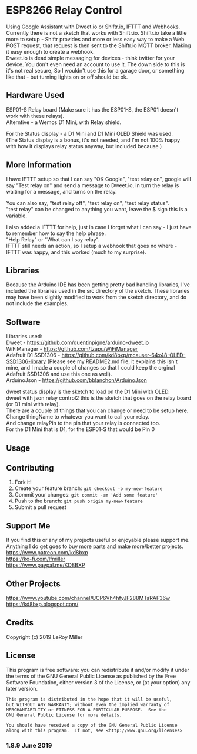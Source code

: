 # ESP8266 Relay Control

Using Google Assistant with Dweet.io or Shiftr.io, IFTTT and Webhooks.
Currently there is not a sketch that works with Shiftr.io. 
Shiftr.io take a little more to setup - Shiftr provides and more or less easy way to make a Web POST request, that request is then sent to the Shiftr.io MQTT broker. Making it easy enough to create a webhook.  
Dweet.io is dead simple messaging for devices - think twitter for your device. You don't even need an account to use it.  The down side to this is it's not real secure, So I wouldn't use this for a garage door, or something like that - but turning lights on or off should be ok.  

## Hardware Used

ESP01-S Relay board (Make sure it has the ESP01-S, the ESP01 doesn't work with these relays).  
Alterntive - a Wemos D1 Mini, with Relay shield.  

For the Status display - a D1 Mini and D1 Mini OLED Shield was used.  
(The Status display is a bonus, it's not needed, and I'm not 100% happy with how it displays relay status anyway, but included because.)  


## More Information

I have IFTTT setup so that I can say "OK Google", "test relay on", google will say "Test relay on" and send a message to Dweet.io, in turn the relay is waiting for a message, and turns on the relay.  

You can also say, "test relay off", "test relay on", "test relay status".  
"test relay" can be changed to anything you want, leave the $ sign this is a variable.  


I also added a IFTTT for help, just in case I forget what I can say - I just have to remember how to say the help phrase.  
"Help Relay" or "What can I say relay".   
IFTTT still needs an action, so I setup a webhook that goes no where - IFTTT was happy, and this worked (much to my surprise).  

## Libraries

Because the Arduino IDE has been getting pretty bad handling libraries, I've included the libraries used in the src directory of the sketch. These libraries may have been slightly modified to work from the sketch directory, and do not include the examples.  


## Software

Libraries used:  
Dweet - https://github.com/quentinpigne/arduino-dweet.io  
WiFiManager - https://github.com/tzapu/WiFiManager  
Adafruit D1 SSD1306 - https://github.com/kd8bxp/mcauser-64x48-OLED-SSD1306-library  (Please see my README2.md file, it explains this isn't mine, and I made a couple of changes so that I could keep the orginal Adafruit SSD1306 and use this one as well).  
ArduinoJson - https://github.com/bblanchon/ArduinoJson  

dweet status display is the sketch to load on the D1 Mini with OLED.  
dweet with json relay control2 this is the sketch that goes on the relay board (or D1 mini with relay).  
There are a couple of things that you can change or need to be setup here. Change thingName to whatever you want to call your relay.  
And change relayPin to the pin that your relay is connected too.  
For the D1 Mini that is D1, for the ESP01-S that would be Pin 0  


## Usage

## Contributing

1. Fork it!
2. Create your feature branch: `git checkout -b my-new-feature`
3. Commit your changes: `git commit -am 'Add some feature'`
4. Push to the branch: `git push origin my-new-feature`
5. Submit a pull request

## Support Me

If you find this or any of my projects useful or enjoyable please support me.  
Anything I do get goes to buy more parts and make more/better projects.  
https://www.patreon.com/kd8bxp  
https://ko-fi.com/lfmiller  
https://www.paypal.me/KD8BXP  

## Other Projects

https://www.youtube.com/channel/UCP6Vh4hfyJF288MTaRAF36w  
https://kd8bxp.blogspot.com/  


## Credits

Copyright (c) 2019 LeRoy Miller

## License

This program is free software: you can redistribute it and/or modify
    it under the terms of the GNU General Public License as published by
    the Free Software Foundation, either version 3 of the License, or
    (at your option) any later version.

    This program is distributed in the hope that it will be useful,
    but WITHOUT ANY WARRANTY; without even the implied warranty of
    MERCHANTABILITY or FITNESS FOR A PARTICULAR PURPOSE.  See the
    GNU General Public License for more details.

    You should have received a copy of the GNU General Public License
    along with this program.  If not, see <http://www.gnu.org/licenses>

### 1.8.9 June 2019
